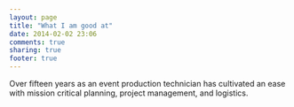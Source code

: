 ```yaml
---
layout: page
title: "What I am good at"
date: 2014-02-02 23:06
comments: true
sharing: true
footer: true
---
```

Over fifteen years as an event production technician has cultivated an ease with mission critical planning, project management, and logistics.

<br />
<br />

